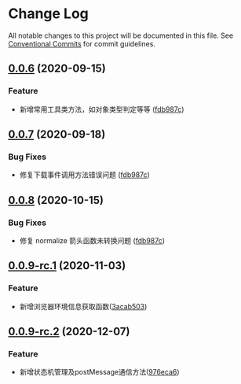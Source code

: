 # Change Log

All notable changes to this project will be documented in this file.
See [Conventional Commits](https://conventionalcommits.org) for commit guidelines.

## [0.0.6](https://github.com/duanguang/legion-guard/compare/legion-utils-tool@0.0.6...legion-utils-tool@0.0.6) (2020-09-15)

### Feature

- 新增常用工具类方法，如对象类型判定等等 ([fdb987c](https://github.com/duanguang/legion-guard/commit/fdb987c9f28400e20f88fddd9cb5d2a3c402db47))

## [0.0.7](https://github.com/duanguang/legion-guard/compare/legion-utils-tool@0.0.7...legion-utils-tool@0.0.7) (2020-09-18)

### Bug Fixes

- 修复下载事件调用方法错误问题 ([fdb987c](https://github.com/duanguang/legion-guard/commit/fdb987c9f28400e20f88fddd9cb5d2a3c402db47))

## [0.0.8](https://github.com/duanguang/legion-guard/compare/legion-utils-tool@0.0.8...legion-utils-tool@0.0.8) (2020-10-15)

### Bug Fixes

- 修复 normalize 箭头函数未转换问题 ([fdb987c](https://github.com/duanguang/legion-guard/commit/fdb987c9f28400e20f88fddd9cb5d2a3c402db47))

## [0.0.9-rc.1](https://github.com/duanguang/legion-guard/compare/legion-utils-tool@0.0.9-rc1...legion-utils-tool@0.0.9-rc1) (2020-11-03)

### Feature

- 新增浏览器环境信息获取函数([3acab503](https://github.com/duanguang/legion-guard/commit/3acab503b2c965e53bee3b05fdccc11b5447f8a5))

## [0.0.9-rc.2](https://github.com/duanguang/legion-guard/compare/legion-utils-tool@0.0.9-rc2...legion-utils-tool@0.0.9-rc2) (2020-12-07)

### Feature

- 新增状态机管理及postMessage通信方法([976eca6](https://github.com/duanguang/legion-guard/commit/976eca677bc678172a17132571a948cb6d4674e3))
